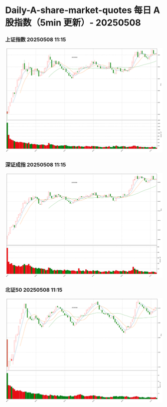 
# Daily-A-share-market-quotes 每日 A 股指数（5min 更新）- 20250508

### 上证指数 20250508 11:15
![](./fig/2025/5/20250508-sh000001.png)

### 深证成指 20250508 11:15
![](./fig/2025/5/20250508-sz399001.png)

### 北证50 20250508 11:15
![](./fig/2025/5/20250508-bj899050.png)
